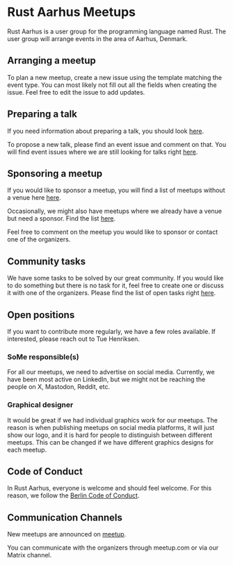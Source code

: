 # Rust Aarhus Meetups
Rust Aarhus is a user group for the programming language named Rust. The user group will arrange events in the area of Aarhus, Denmark.

## Arranging a meetup
To plan a new meetup, create a new issue using the template matching the event type. You can most likely not fill out all the fields when creating the issue. Feel free to edit the issue to add updates.

## Preparing a talk
If you need information about preparing a talk, you should look [here](talks.md). 

To propose a new talk, please find an event issue and comment on that. You will find event issues where we are still looking for talks right [here][issues-need-talks].

## Sponsoring a meetup
If you would like to sponsor a meetup, you will find a list of meetups without a venue here [here][issues-need-venue].

Occasionally, we might also have meetups where we already have a venue but need a sponsor. Find the list [here][issues-need-sponsor-only].

Feel free to comment on the meetup you would like to sponsor or contact one of the organizers.

## Community tasks
We have some tasks to be solved by our great community. If you would like to do something but there is no task for it, feel free to create one or discuss it with one of the organizers. Please find the list of open tasks right [here][issues-task].

## Open positions
If you want to contribute more regularly, we have a few roles available. If interested, please reach out to Tue Henriksen.

### SoMe responsible(s)
For all our meetups, we need to advertise on social media. Currently, we have been most active on LinkedIn, but we might not be reaching the people on X, Mastodon, Reddit, etc.

### Graphical designer
It would be great if we had individual graphics work for our meetups. The reason is when publishing meetups on social media platforms, it will just show our logo, and it is hard for people to distinguish between different meetups. This can be changed if we have different graphics designs for each meetup.

## Code of Conduct
In Rust Aarhus, everyone is welcome and should feel welcome. For this reason, we follow the [Berlin Code of Conduct][berlin-coc].

## Communication Channels
New meetups are announced on [meetup].

You can communicate with the organizers through meetup.com or via our Matrix channel.

[berlin-coc]: https://berlincodeofconduct.org/
[meetup]: https://www.meetup.com/rust-aarhus/
[issues-need-talks]: https://github.com/rust-aarhus/meetups/issues?q=is%3Aopen+is%3Aissue+label%3Aneed%3Atalks+sort%3Acreated-asc
[issues-need-venue]: https://github.com/rust-aarhus/meetups/issues?q=is%3Aopen+is%3Aissue+label%3Aneed%3Avenue+sort%3Acreated-asc
[issues-need-sponsor-only]: https://github.com/rust-aarhus/meetups/issues?q=is%3Aopen+is%3Aissue+label%3Aneed%3Asponsor+-label%3Aneed%3Avenue+sort%3Acreated-asc
[issues-task]: https://github.com/rust-aarhus/meetups/labels/task

